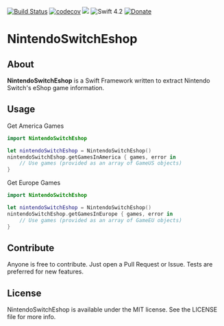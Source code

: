 [![Build Status](https://travis-ci.com/BobbyRohweder/NintendoSwitchEshop.svg?branch=master)](https://travis-ci.com/BobbyRohweder/NintendoSwitchEshop)
[![codecov](https://codecov.io/gh/BobbyRohweder/NintendoSwitchEshop/branch/master/graph/badge.svg)](https://codecov.io/gh/BobbyRohweder/NintendoSwitchEshop)
![](https://img.shields.io/badge/platform-ios-lightgrey.svg)
![Swift 4.2](https://img.shields.io/badge/swift-4.2-orange.svg)
[![Donate](https://img.shields.io/badge/Donate-PayPal-blue.svg)](https://paypal.me/BobbyRohweder)

# NintendoSwitchEshop

## About
**NintendoSwitchEshop** is a Swift Framework written to extract Nintendo Switch's eShop game information.

## Usage

Get America Games
```Swift
import NintendoSwitchEshop

let nintendoSwitchEshop = NintendoSwitchEshop()
nintendoSwitchEshop.getGamesInAmerica { games, error in
    // Use games (provided as an array of GameUS objects)
}
```

Get Europe Games
```Swift
import NintendoSwitchEshop

let nintendoSwitchEshop = NintendoSwitchEshop()
nintendoSwitchEshop.getGamesInEurope { games, error in
    // Use games (provided as an array of GameEU objects)
}
```

## Contribute

Anyone is free to contribute.
Just open a Pull Request or Issue.
Tests are preferred for new features.

## License

NintendoSwitchEshop is available under the MIT license. See the LICENSE file for more info.
